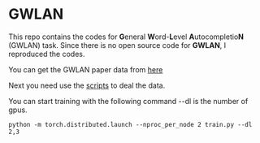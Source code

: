 # GWLAN

This repo contains the codes for **G**eneral **W**ord-**L**evel **A**utocompletio**N** (GWLAN) task.
Since there is no open source code for **GWLAN**, I reproduced the codes.

You can get the GWLAN paper data from [here](https://github.com/ghrua/gwlan)

Next you need use the [scripts](https://github.com/lemaoliu/WLAC) to deal the data.

You can start training with the following command --dl is the number of gpus.
```
python -m torch.distributed.launch --nproc_per_node 2 train.py --dl 2,3
```
